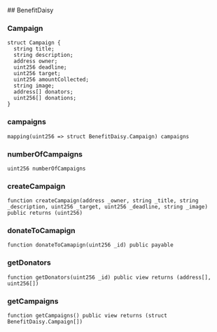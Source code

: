 ﻿﻿## BenefitDaisy


### Campaign

```solidity
struct Campaign {
  string title;
  string description;
  address owner;
  uint256 deadline;
  uint256 target;
  uint256 amountCollected;
  string image;
  address[] donators;
  uint256[] donations;
}
```
### campaigns

```solidity
mapping(uint256 => struct BenefitDaisy.Campaign) campaigns
```

### numberOfCampaigns

```solidity
uint256 numberOfCampaigns
```

### createCampaign

```solidity
function createCampaign(address _owner, string _title, string _description, uint256 _target, uint256 _deadline, string _image) public returns (uint256)
```







### donateToCamapign

```solidity
function donateToCamapign(uint256 _id) public payable
```







### getDonators

```solidity
function getDonators(uint256 _id) public view returns (address[], uint256[])
```







### getCampaigns

```solidity
function getCampaigns() public view returns (struct BenefitDaisy.Campaign[])
```







